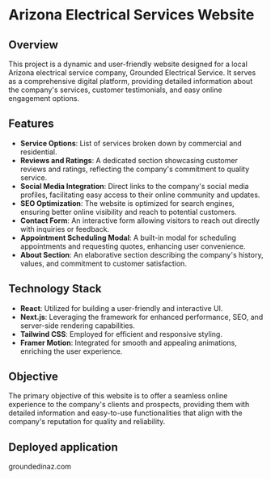 # Arizona Electrical Services Website

## Overview
This project is a dynamic and user-friendly website designed for a local Arizona electrical service company, Grounded Electrical Service. It serves as a comprehensive digital platform, providing detailed information about the company's services, customer testimonials, and easy online engagement options.

## Features
- **Service Options**: List of services broken down by commercial and residential.
- **Reviews and Ratings**: A dedicated section showcasing customer reviews and ratings, reflecting the company's commitment to quality service.
- **Social Media Integration**: Direct links to the company's social media profiles, facilitating easy access to their online community and updates.
- **SEO Optimization**: The website is optimized for search engines, ensuring better online visibility and reach to potential customers.
- **Contact Form**: An interactive form allowing visitors to reach out directly with inquiries or feedback.
- **Appointment Scheduling Modal**: A built-in modal for scheduling appointments and requesting quotes, enhancing user convenience.
- **About Section**: An elaborative section describing the company's history, values, and commitment to customer satisfaction.

## Technology Stack
- **React**: Utilized for building a user-friendly and interactive UI.
- **Next.js**: Leveraging the framework for enhanced performance, SEO, and server-side rendering capabilities.
- **Tailwind CSS**: Employed for efficient and responsive styling.
- **Framer Motion**: Integrated for smooth and appealing animations, enriching the user experience.

## Objective
The primary objective of this website is to offer a seamless online experience to the company's clients and prospects, providing them with detailed information and easy-to-use functionalities that align with the company's reputation for quality and reliability.

## Deployed application 
groundedinaz.com
